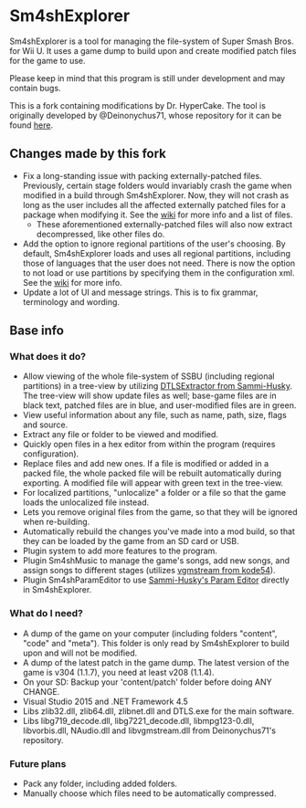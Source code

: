 Sm4shExplorer
===========
Sm4shExplorer is a tool for managing the file-system of Super Smash Bros. for Wii U. It uses a game dump to build upon and create modified patch files for the game to use.

Please keep in mind that this program is still under development and may contain bugs.

This is a fork containing modifications by Dr. HyperCake. The tool is originally developed by @Deinonychus71, whose repository for it can be found [here](https://github.com/Deinonychus71/Sm4shExplorer).
## Changes made by this fork
- Fix a long-standing issue with packing externally-patched files. Previously, certain stage folders would invariably crash the game when modified in a build through Sm4shExplorer. Now, they will not crash as long as the user includes all the affected externally patched files for a package when modifying it. See the [wiki](https://github.com/Dr-HyperCake/Sm4shExplorer/wiki/_new#including-files-with-stage-folders-to-prevent-crashes) for more info and a list of files.
  - These aforementioned externally-patched files will also now extract decompressed, like other files do.
- Add the option to ignore regional partitions of the user's choosing. By default, Sm4shExplorer loads and uses all regional partitions, including those of languages that the user does not need. There is now the option to not load or use partitions by specifying them in the configuration xml. See the [wiki](https://github.com/Dr-HyperCake/Sm4shExplorer/wiki/_new#using-partition-ignoring) for more info.
- Update a lot of UI and message strings. This is to fix grammar, terminology and wording.

## Base info
### What does it do?
- Allow viewing of the whole file-system of SSBU (including regional partitions) in a tree-view by utilizing [DTLSExtractor from Sammi-Husky](https://github.com/Sammi-Husky/Sm4sh-Tools/tree/master/DTLS). The tree-view will show update files as well; base-game files are in black text, patched files are in blue, and user-modified files are in green.
- View useful information about any file, such as name, path, size, flags and source.
- Extract any file or folder to be viewed and modified.
- Quickly open files in a hex editor from within the program (requires configuration).
- Replace files and add new ones. If a file is modified or added in a packed file, the whole packed file will be rebuilt automatically during exporting. A modified file will appear with green text in the tree-view.
- For localized partitions, "unlocalize" a folder or a file so that the game loads the unlocalized file instead.
- Lets you remove original files from the game, so that they will be ignored when re-building.
- Automatically rebuild the changes you've made into a mod build, so that they can be loaded by the game from an SD card or USB.
- Plugin system to add more features to the program.
- Plugin Sm4shMusic to manage the game's songs, add new songs, and assign songs to different stages (utilizes [vgmstream from kode54](https://github.com/kode54/vgmstream)).
- Plugin Sm4shParamEditor to use [Sammi-Husky's Param Editor](https://github.com/Sammi-Husky/Sm4sh-Tools/tree/master/PARAM) directly in Sm4shExplorer.
 
### What do I need?
- A dump of the game on your computer (including folders "content", "code" and "meta"). This folder is only read by Sm4shExplorer to build upon and will not be modified.
- A dump of the latest patch in the game dump. The latest version of the game is v304 (1.1.7), you need at least v208 (1.1.4).
- On your SD: Backup your 'content/patch' folder before doing ANY CHANGE.
- Visual Studio 2015 and .NET Framework 4.5
- Libs zlib32.dll, zlib64.dll, zlibnet.dll and DTLS.exe for the main software.
- Libs libg719_decode.dll, libg7221_decode.dll, libmpg123-0.dll, libvorbis.dll, NAudio.dll and libvgmstream.dll from Deinonychus71's repository.

### Future plans
- Pack any folder, including added folders.
- Manually choose which files need to be automatically compressed.
